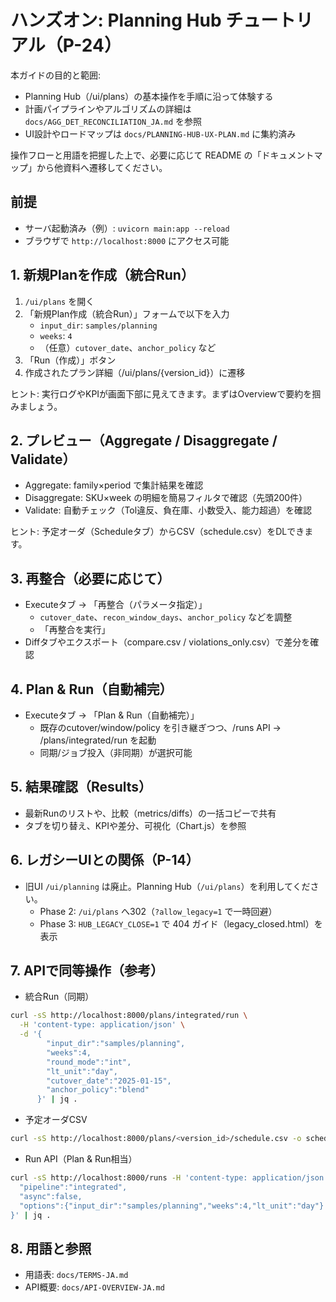 # ハンズオン: Planning Hub チュートリアル（P-24）

本ガイドの目的と範囲:

- Planning Hub（/ui/plans）の基本操作を手順に沿って体験する
- 計画パイプラインやアルゴリズムの詳細は `docs/AGG_DET_RECONCILIATION_JA.md` を参照
- UI設計やロードマップは `docs/PLANNING-HUB-UX-PLAN.md` に集約済み

操作フローと用語を把握した上で、必要に応じて README の「ドキュメントマップ」から他資料へ遷移してください。

## 前提
- サーバ起動済み（例）: `uvicorn main:app --reload`
- ブラウザで `http://localhost:8000` にアクセス可能

## 1. 新規Planを作成（統合Run）
1) `/ui/plans` を開く
2) 「新規Plan作成（統合Run）」フォームで以下を入力
   - `input_dir`: `samples/planning`
   - `weeks`: `4`
   - （任意）`cutover_date`、`anchor_policy` など
3) 「Run（作成）」ボタン
4) 作成されたプラン詳細（/ui/plans/{version_id}）に遷移

ヒント: 実行ログやKPIが画面下部に見えてきます。まずはOverviewで要約を掴みましょう。

## 2. プレビュー（Aggregate / Disaggregate / Validate）
- Aggregate: family×period で集計結果を確認
- Disaggregate: SKU×week の明細を簡易フィルタで確認（先頭200件）
- Validate: 自動チェック（Tol違反、負在庫、小数受入、能力超過）を確認

ヒント: 予定オーダ（Scheduleタブ）からCSV（schedule.csv）をDLできます。

## 3. 再整合（必要に応じて）
- Executeタブ → 「再整合（パラメータ指定）」
  - `cutover_date`、`recon_window_days`、`anchor_policy` などを調整
  - 「再整合を実行」
- Diffタブやエクスポート（compare.csv / violations_only.csv）で差分を確認

## 4. Plan & Run（自動補完）
- Executeタブ → 「Plan & Run（自動補完）」
  - 既存のcutover/window/policy を引き継ぎつつ、/runs API → /plans/integrated/run を起動
  - 同期/ジョブ投入（非同期）が選択可能

## 5. 結果確認（Results）
- 最新Runのリストや、比較（metrics/diffs）の一括コピーで共有
- タブを切り替え、KPIや差分、可視化（Chart.js）を参照

## 6. レガシーUIとの関係（P-14）
- 旧UI `/ui/planning` は廃止。Planning Hub（`/ui/plans`）を利用してください。
  - Phase 2: `/ui/plans` へ302（`?allow_legacy=1` で一時回避）
  - Phase 3: `HUB_LEGACY_CLOSE=1` で 404 ガイド（legacy_closed.html）を表示

## 7. APIで同等操作（参考）
- 統合Run（同期）
```bash
curl -sS http://localhost:8000/plans/integrated/run \
  -H 'content-type: application/json' \
  -d '{
        "input_dir":"samples/planning",
        "weeks":4,
        "round_mode":"int",
        "lt_unit":"day",
        "cutover_date":"2025-01-15",
        "anchor_policy":"blend"
      }' | jq .
```
- 予定オーダCSV
```bash
curl -sS http://localhost:8000/plans/<version_id>/schedule.csv -o schedule.csv
```
- Run API（Plan & Run相当）
```bash
curl -sS http://localhost:8000/runs -H 'content-type: application/json' -d '{
  "pipeline":"integrated",
  "async":false,
  "options":{"input_dir":"samples/planning","weeks":4,"lt_unit":"day"}
}' | jq .
```

## 8. 用語と参照
- 用語表: `docs/TERMS-JA.md`
- API概要: `docs/API-OVERVIEW-JA.md`
